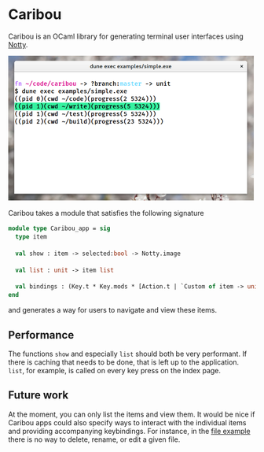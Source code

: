 # Caribou

Caribou is an OCaml library for generating terminal user interfaces
using [Notty](https://github.com/pqwy/notty).

<img alt='screenshot' src='./images/screenshot.png' width='500' />

Caribou takes a module that satisfies the following signature

```ocaml
module type Caribou_app = sig
  type item

  val show : item -> selected:bool -> Notty.image

  val list : unit -> item list

  val bindings : (Key.t * Key.mods * [Action.t | `Custom of item -> unit]) list
end
```

and generates a way for users to navigate and view these items.

## Performance

The functions `show` and especially `list` should both be very performant.
If there is caching that needs to be done, that is left up to the
application. `list`, for example, is called on every key press on the
index page.

## Future work

At the moment, you can only list the items and view them. It would be nice
if Caribou apps could also specify ways to interact with the individual
items and providing accompanying keybindings. For instance, in the [file
example](./examples/files.ml) there is no way to delete, rename, or edit
a given file.

